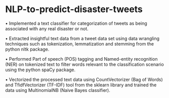 # NLP-to-predict-disaster-tweets
• Implemented a text classifier for categorization of tweets as being associated with any real disaster or not.

• Extracted insightful text data from a tweet data set using data wrangling techniques such as tokenization, lemmatization
and stemming from the python nltk package.

• Performed Part of speech (POS) tagging and Named-entity recognition (NER) on tokenized text to filter words relevant
to the classification scenario using the python spaCy package.

• Vectorized the processed text data using CountVectorizer (Bag of Words) and TfidfVectorizer (TF-IDF) tool from the
sklearn library and trained the data using MultinomialNB (Naive Bayes classifier).
